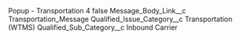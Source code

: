 <?xml version="1.0" encoding="UTF-8"?>
<CustomMetadata xmlns="http://soap.sforce.com/2006/04/metadata" xmlns:xsi="http://www.w3.org/2001/XMLSchema-instance" xmlns:xsd="http://www.w3.org/2001/XMLSchema">
    <label>Popup - Transportation 4</label>
    <protected>false</protected>
    <values>
        <field>Message_Body_Link__c</field>
        <value xsi:type="xsd:string">Transportation_Message</value>
    </values>
    <values>
        <field>Qualified_Issue_Category__c</field>
        <value xsi:type="xsd:string">Transportation (WTMS)</value>
    </values>
    <values>
        <field>Qualified_Sub_Category__c</field>
        <value xsi:type="xsd:string">Inbound Carrier</value>
    </values>
</CustomMetadata>
